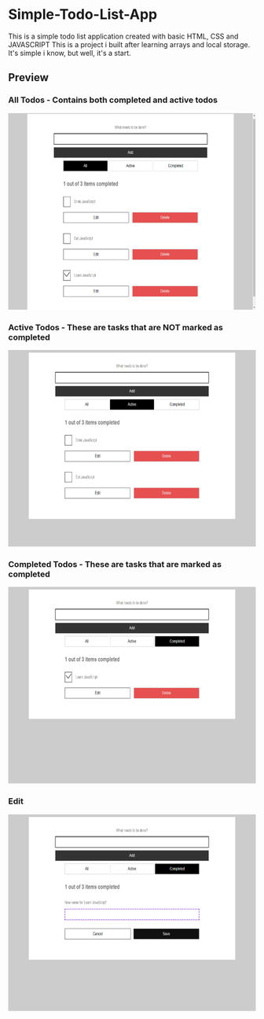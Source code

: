 # Simple-Todo-List-App

This is a simple todo list application created with basic HTML, CSS and JAVASCRIPT
This is a project i built after learning arrays and local storage.
It's simple i know, but well, it's a start.

## Preview
### All Todos - Contains both completed and active todos
<img src="./assets/img/Screenshot-1.png" height="400px"  />

### Active Todos - These are tasks that are NOT marked as completed
<img src="./assets/img/Screenshot-2.png" height="400px"  />

### Completed Todos - These are tasks that are marked as completed
<img src="./assets/img/Screenshot-3.png" height="400px"  />

### Edit
<img src="./assets/img/Screenshot-4.png" height="400px"  />
